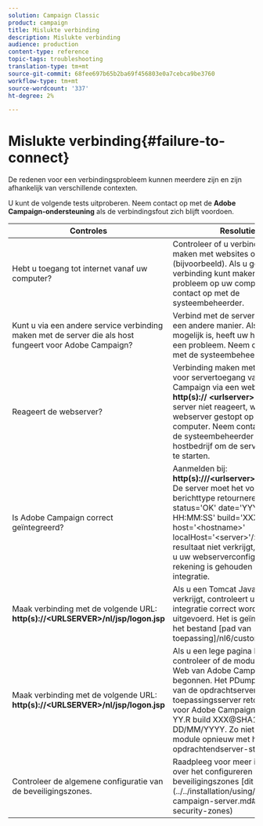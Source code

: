 ```yaml
---
solution: Campaign Classic
product: campaign
title: Mislukte verbinding
description: Mislukte verbinding
audience: production
content-type: reference
topic-tags: troubleshooting
translation-type: tm+mt
source-git-commit: 68fee697b65b2ba69f456803e0a7cebca9be3760
workflow-type: tm+mt
source-wordcount: '337'
ht-degree: 2%

---
```



# Mislukte verbinding{#failure-to-connect}

De redenen voor een verbindingsprobleem kunnen meerdere zijn en zijn afhankelijk van verschillende contexten.

U kunt de volgende tests uitproberen. Neem contact op met de **Adobe Campaign-ondersteuning** als de verbindingsfout zich blijft voordoen.



<table> 
 <thead> 
  <tr> 
   <th>Controles<br /> </th> 
   <th>Resolutie<br /> </th> 
  </tr> 
 </thead> 
 <tbody> 
  <tr> 
   <td>Hebt u toegang tot internet vanaf uw computer?</td> 
   <td>Controleer of u verbinding kunt maken met websites op internet (bijvoorbeeld). Als u geen verbinding kunt maken, is het probleem op uw computer. Neem contact op met de systeembeheerder.</td>
  </tr>
  <tr> 
   <td>Kunt u via een andere service verbinding maken met de server die als host fungeert voor Adobe Campaign?</td> 
   <td>Verbind met de server via SSH of een andere manier. Als dit niet mogelijk is, heeft uw hostbedrijf een probleem. Neem contact op met de systeembeheerder.</td>
  </tr>
  <tr> 
   <td>Reageert de webserver?</td> 
   <td>Verbinding maken met de URL voor servertoegang van Adobe Campaign via een webbrowser: <b>http(s):// &lt;urlserver&gt;</b>. Als de server niet reageert, wordt de webserver gestopt op de computer. Neem contact op met de systeembeheerder van het hostbedrijf om de service opnieuw te starten.</td>
  </tr>
  <tr> 
   <td>Is Adobe Campaign correct geïntegreerd?</td> 
   <td>Aanmelden bij: <b>http(s):///&lt;urlserver&gt;/r/test</b> URL. De server moet het volgende berichttype retourneren: &lt;redir status='OK' date='YYY/MM/DD HH:MM:SS' build='XXXX' host='&lt;hostname&gt;' localHost='&lt;server&gt;'/&gt; Als u dit resultaat niet verkrijgt, controleert u uw webserverconfiguratie of er rekening is gehouden met integratie.</td>
  </tr>
  <tr> 
   <td>Maak verbinding met de volgende URL: <b>http(s)://&lt;URLSERVER&gt;/nl/jsp/logon.jsp</b></td>
   <td>Als u een Tomcat Java-fout verkrijgt, controleert u of de JAVA-integratie correct wordt uitgevoerd. Het is geïntegreerd in het bestand [pad van toepassing]/nl6/customer.sh</td>
  </tr>
  <tr> 
   <td>Maak verbinding met de volgende URL: <b>http(s)://&lt;URLSERVER&gt;/nl/jsp/logon.jsp</b></td>
   <td>Als u een lege pagina krijgt, controleer of de module van het Web van Adobe Campaign is begonnen. Het PDump-bestand van de opdrachtserver moet de toepassingsserver retourneren voor Adobe Campaign Classic (7.X YY.R build XXX@SHA1) van DD/MM/YYYY. Zo niet, start de module opnieuw met het opdrachtendserver-startweb</td>
  </tr>
   <tr>
  	<td>Controleer de algemene configuratie van de beveiligingszones.</td>
  	<td>Raadpleeg voor meer informatie over het configureren van beveiligingszones [dit gedeelte] (../../installation/using/configuring-campaign-server.md#define-security-zones)</td>
  </tr>
 </tbody> 
</table>
